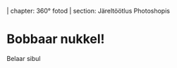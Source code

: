 
| chapter: 360° fotod
| section: Järeltöötlus Photoshopis


# Bobbaar nukkel!

<f-video src="https://www.youtube.com/watch?v=DPJRGVNhN6A" />

Belaar sibul